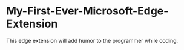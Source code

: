 # My-First-Ever-Microsoft-Edge-Extension
This edge extension will add humor to the programmer while coding.
